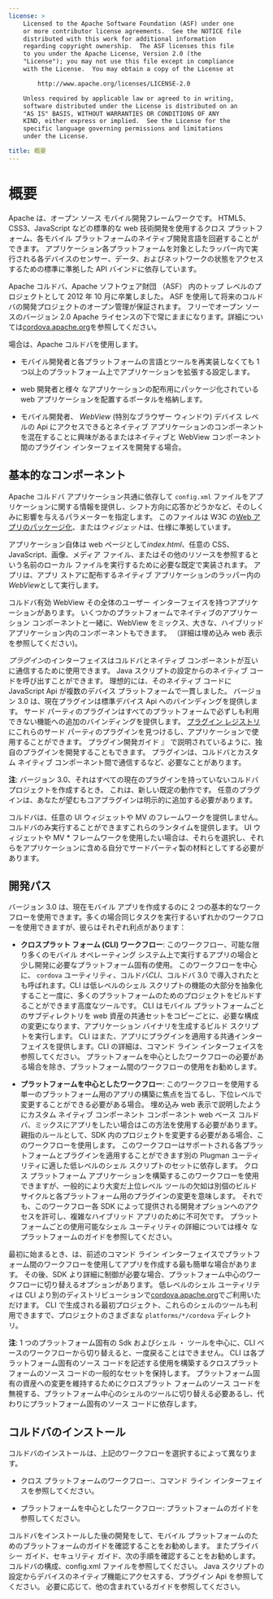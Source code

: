```yaml
---
license: >
    Licensed to the Apache Software Foundation (ASF) under one
    or more contributor license agreements.  See the NOTICE file
    distributed with this work for additional information
    regarding copyright ownership.  The ASF licenses this file
    to you under the Apache License, Version 2.0 (the
    "License"); you may not use this file except in compliance
    with the License.  You may obtain a copy of the License at

        http://www.apache.org/licenses/LICENSE-2.0

    Unless required by applicable law or agreed to in writing,
    software distributed under the License is distributed on an
    "AS IS" BASIS, WITHOUT WARRANTIES OR CONDITIONS OF ANY
    KIND, either express or implied.  See the License for the
    specific language governing permissions and limitations
    under the License.

title: 概要
---
```


# 概要

Apache は、オープン ソース モバイル開発フレームワークです。 HTML5、CSS3、JavaScript などの標準的な web 技術開発を使用するクロス プラットフォーム、各モバイル プラットフォームのネイティブ開発言語を回避することができます。 アプリケーション各プラットフォームを対象としたラッパー内で実行される各デバイスのセンサー、データ、およびネットワークの状態をアクセスするための標準に準拠した API バインドに依存しています。

Apache コルドバ、Apache ソフトウェア財団 （ASF） 内のトップ レベルのプロジェクトとして 2012 年 10 月に卒業しました。 ASF を使用して将来のコルドバの開発プロジェクトのオープン管理が保証されます。 フリーでオープン ソースのバージョン 2.0 Apache ライセンスの下で常にままになります。詳細については[cordova.apache.org][1]を参照してください。

 [1]: http://cordova.apache.org

場合は、Apache コルドバを使用します。

*   モバイル開発者と各プラットフォームの言語とツールを再実装しなくても 1 つ以上のプラットフォーム上でアプリケーションを拡張する設定します。

*   web 開発者と様々 なアプリケーションの配布用にパッケージ化されている web アプリケーションを配置するポータルを格納します。

*   モバイル開発者、 *WebView* (特別なブラウザー ウィンドウ) デバイス レベルの Api にアクセスできるとネイティブ アプリケーションのコンポーネントを混在することに興味があるまたはネイティブと WebView コンポーネント間のプラグイン インターフェイスを開発する場合。

## 基本的なコンポーネント

Apache コルドバ アプリケーション共通に依存して `config.xml` ファイルをアプリケーションに関する情報を提供し、シフト方向に応答かどうかなど、そのしくみに影響を与えるパラメーターを指定します。 このファイルは W3C の[Web アプリのパッケージ化][2]、または*ウィジェット*は、仕様に準拠しています。

 [2]: http://www.w3.org/TR/widgets/

アプリケーション自体は web ページとして*index.html*、任意の CSS、JavaScript、画像、メディア ファイル、またはその他のリソースを参照するという名前のローカル ファイルを実行するために必要な既定で実装されます。 アプリは、アプリ ストアに配布するネイティブ アプリケーションのラッパー内の*WebView*として実行します。

コルドバ有効 WebView その全体のユーザー インターフェイスを持つアプリケーションがあります。 いくつかのプラットフォームでネイティブのアプリケーション コンポーネントと一緒に、WebView をミックス、大きな、ハイブリッド アプリケーション内のコンポーネントもできます。 （詳細は埋め込み web 表示を参照してください)。

*プラグイン*のインターフェイスはコルドバとネイティブ コンポーネントが互いに通信するために使用できます。 Java スクリプトの設定からのネイティブ コードを呼び出すことができます。 理想的には、そのネイティブ コードに JavaScript Api が複数のデバイス プラットフォームで一貫しました。 バージョン 3.0 は、現在プラグインは標準デバイス Api へのバインディングを提供します。 サード パーティのプラグインはすべてのプラットフォームで必ずしも利用できない機能への追加のバインディングを提供します。 [プラグイン レジストリ][3]にこれらのサード パーティのプラグインを見つけるし、アプリケーションで使用することができます。 プラグイン開発ガイド 』 で説明されているように、独自のプラグインを開発することもできます。 プラグインは、コルドバとカスタム ネイティブ コンポーネント間で通信するなど、必要なことがあります。

 [3]: http://plugins.cordova.io

**注**: バージョン 3.0、それはすべての現在のプラグインを持っていないコルドバ プロジェクトを作成するとき。 これは、新しい既定の動作です。 任意のプラグインは、あなたが望むもコアプラグインは明示的に追加する必要があります。

コルドバは、任意の UI ウィジェットや MV のフレームワークを提供しません。 コルドバのみ実行することができますこれらのランタイムを提供します。 UI ウィジェットや MV * フレームワークを使用したい場合は、それらを選択し、それらをアプリケーションに含める自分でサードパーティ製の材料としてする必要があります。

## 開発パス

バージョン 3.0 は、現在モバイル アプリを作成するのに 2 つの基本的なワークフローを使用できます。多くの場合同じタスクを実行するいずれかのワークフローを使用できますが、彼らはそれぞれ利点があります：

*   **クロスプラット フォーム (CLI) ワークフロー**: このワークフロー、可能な限り多くのモバイル オペレーティング システム上で実行するアプリの場合と少し開発に必要なプラットフォーム固有の使用。 このワークフローを中心に、 `cordova` ユーティリティ、コルドバ*CLI*、コルドバ 3.0 で導入されたとも呼ばれます。CLI は低レベルのシェル スクリプトの機能の大部分を抽象化すること一度に、多くのプラットフォームのためのプロジェクトをビルドすることができます高度なツールです。 CLI はモバイル プラットフォームごとのサブディレクトリを web 資産の共通セットをコピーごとに、必要な構成の変更になります、アプリケーション バイナリを生成するビルド スクリプトを実行します。 CLI はまた、アプリにプラグインを適用する共通インターフェイスを提供します。CLI の詳細は、コマンド ライン インターフェイスを参照してください。 プラットフォームを中心としたワークフローの必要がある場合を除き、プラットフォーム間のワークフローの使用をお勧めします。

*   **プラットフォームを中心としたワークフロー**: このワークフローを使用する単一のプラットフォーム用のアプリの構築に焦点を当てるし、下位レベルで変更することができる必要がある場合。 埋め込み web 表示で説明したようにカスタム ネイティブ コンポーネント コンポーネント web ベース コルドバ、ミックスにアプリをしたい場合はこの方法を使用する必要があります。 親指のルールとして、SDK 内のプロジェクトを変更する必要がある場合、このワークフローを使用します。 このワークフローはサポートされる各プラットフォームとプラグインを適用することができます別の Plugman ユーティリティに適した低レベルのシェル スクリプトのセットに依存します。 クロス プラットフォーム アプリケーションを構築するこのワークフローを使用できますが、一般的により大変だ上位レベル ツールの欠如は別個のビルド サイクルと各プラットフォーム用のプラグインの変更を意味します。 それでも、このワークフロー各 SDK によって提供される開発オプションへのアクセスを許可し、複雑なハイブリッド アプリのために不可欠です。 プラットフォームごとの使用可能なシェル ユーティリティの詳細については様々 なプラットフォームのガイドを参照してください。

最初に始まるとき、は、前述のコマンド ライン インターフェイスでプラットフォーム間のワークフローを使用してアプリを作成する最も簡単な場合があります。 その後、SDK より詳細に制御が必要な場合、プラットフォーム中心のワークフローに切り替えるオプションがあります。 低レベルのシェル ユーティリティは CLI より別のディストリビューションで[cordova.apache.org][1]でご利用いただけます。 CLI で生成される最初プロジェクト、これらのシェルのツールも利用できますで、プロジェクトのさまざまな `platforms/*/cordova` ディレクトリ。

**注**: 1 つのプラットフォーム固有の Sdk およびシェル ・ ツールを中心に、CLI ベースのワークフローから切り替えると、一度戻ることはできません。 CLI は各プラットフォーム固有のソース コードを記述する使用を構築するクロスプラット フォームのソース コードの一般的なセットを保持します。 プラットフォーム固有の資産への変更を維持するためにクロスプラット フォームのソース コードを無視する、プラットフォーム中心のシェルのツールに切り替える必要あるし、代わりにプラットフォーム固有のソース コードに依存します。

## コルドバのインストール

コルドバのインストールは、上記のワークフローを選択するによって異なります。

*   クロス プラットフォームのワークフロー:、コマンド ライン インターフェイスを参照してください。

*   プラットフォームを中心としたワークフロー: プラットフォームのガイドを参照してください。

コルドバをインストールした後の開発をして、モバイル プラットフォームのためのプラットフォームのガイドを確認することをお勧めします。 またプライバシー ガイド、セキュリティ ガイド、次の手順を確認することをお勧めします。 コルドバの構成、config.xml ファイルを参照してください。 Java スクリプトの設定からデバイスのネイティブ機能にアクセスする、プラグイン Api を参照してください。 必要に応じて、他の含まれているガイドを参照してください。